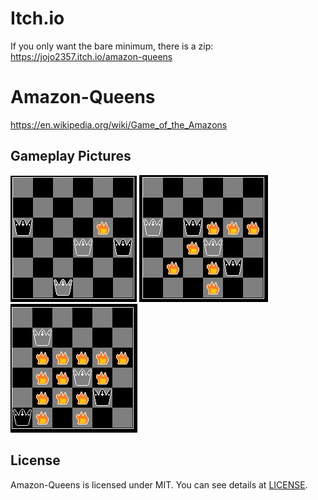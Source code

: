 # Itch.io
If you only want the bare minimum, there is a zip:
https://jojo2357.itch.io/amazon-queens
# Amazon-Queens
https://en.wikipedia.org/wiki/Game_of_the_Amazons
## Gameplay Pictures
![PicturesOfPlaying/Game1_1.JPG](PicturesOfPlaying/Game1_1.JPG)
![PicturesOfPlaying/Game1_7.JPG](PicturesOfPlaying/Game1_7.JPG)
![PicturesOfPlaying/Game1_13.JPG](PicturesOfPlaying/Game1_13.JPG)
## License
Amazon-Queens is licensed under MIT. You can see details at [LICENSE](LICENSE).
